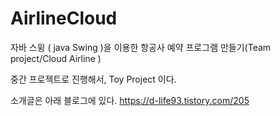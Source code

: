 # AirlineCloud

자바 스윙 ( java Swing )을 이용한 항공사 예약 프로그램 만들기(Team project/Cloud Airline )

중간 프로젝트로 진행해서, Toy Project 이다.

소개글은 아래 블로그에 있다.
https://d-life93.tistory.com/205
